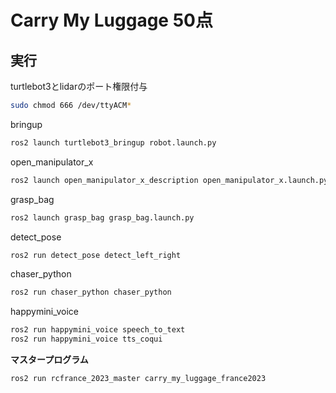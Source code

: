 # Carry My Luggage 50点
## 実行
turtlebot3とlidarのポート権限付与
```bash
sudo chmod 666 /dev/ttyACM*
```

bringup
```bash
ros2 launch turtlebot3_bringup robot.launch.py
```

open_manipulator_x
```bash
ros2 launch open_manipulator_x_description open_manipulator_x.launch.py
```

grasp_bag
```bash
ros2 launch grasp_bag grasp_bag.launch.py
```

detect_pose
```bash
ros2 run detect_pose detect_left_right
```

chaser_python
```bash
ros2 run chaser_python chaser_python
```

happymini_voice
```bash
ros2 run happymini_voice speech_to_text 
ros2 run happymini_voice tts_coqui 
```

**マスタープログラム**
```bash
ros2 run rcfrance_2023_master carry_my_luggage_france2023
```
